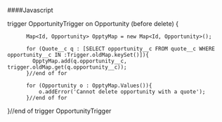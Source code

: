  ####Javascript

trigger OpportunityTrigger on Opportunity (before delete) {
          
          Map<Id, Opportunity> OpptyMap = new Map<Id, Opportunity>();

          for (Quote__c q : [SELECT opportunity__c FROM quote__c WHERE opportunity__c IN :Trigger.oldMap.keySet()]){	
            OpptyMap.add(q.opportunity__c, trigger.oldMap.get(q.opportunity__c));	
          }//end of for

          for (Opportunity o : OpptyMap.Values()){
              o.addError('Cannot delete opportunity with a quote');
          }//end of for
  
}//end of trigger OpportunityTrigger



